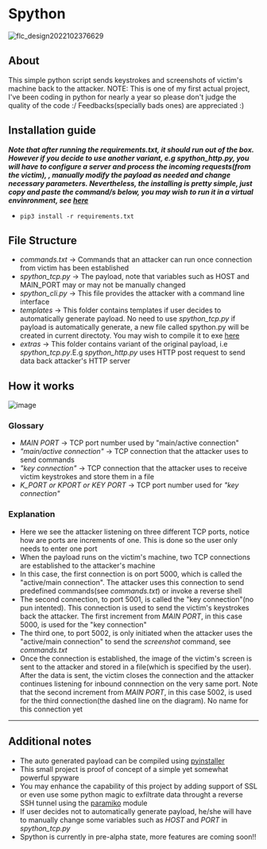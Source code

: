 # Spython

![flc_design2022102376629](https://user-images.githubusercontent.com/91953982/197397830-3cdd5836-bb62-43c7-bfbf-74977a856a74.png)

## About

This simple python script sends keystrokes and screenshots of victim's machine back to the attacker.
NOTE: This is one of my first actual project, I've been coding in python for nearly a year so please don't judge the quality of the code :/
Feedbacks(specially bads ones) are appreciated :)

## Installation guide

***Note that after running the *requirements.txt*, it should run out of the box. However if you decide to use another variant, e.g spython_http.py, you will have to configure a server and process the incoming requests(from the victim), , manually modify the payload as needed and change necessary parameters. Nevertheless, the installing is pretty simple, just copy and paste the command/s below, you may wish to run it in a virtual envinronment, see [here](https://docs.python.org/3/library/venv.html)***
    
-    `pip3 install -r requirements.txt`

## File Structure

- _commands.txt_ -> Commands that an attacker can run once connection from victim has been established
- _spython_tcp.py_ -> The payload, note that variables such as HOST and MAIN_PORT may or may not be manually changed
- _spython_cli.py_ -> This file provides the attacker with a command line interface
- _templates_ -> This folder contains templates if user decides to automatically generate payload. No need to use _spython_tcp.py_ if payload is automatically generate, a new file called spython.py will be created in current directoty. You may wish to compile it to exe [here](https://pyinstaller.org/)
- _extras_ -> This folder contains variant of the original payload, i.e _spython_tcp.py_.E.g _spython_http.py_ uses HTTP post request to send data back attacker's HTTP server

## How it works

![image](https://user-images.githubusercontent.com/91953982/197544894-84fdfb20-2e73-4f5b-b4ca-a24dd663afdf.png)

### Glossary

- _MAIN PORT_ -> TCP port number used by "main/active connection"
- _"main/active connection"_ -> TCP connection that the attacker uses to send commands
- _"key connection"_ -> TCP connection that the attacker uses to receive victim keystrokes and store them in a file
- _K_PORT or KPORT or KEY PORT_ -> TCP port number used for _"key connection"_

### Explanation

- Here we see the attacker listening on three different TCP ports, notice how are ports are increments of one. This is done so the user only needs to enter one port
- When the payload runs on the victim's machine, two TCP connections are established to the attacker's machine
- In this case, the first connection is on port 5000, which is called the "active/main connection". The attacker uses this connection to send predefined commands(see _commands.txt_) or invoke a reverse shell
- The second connection, to port 5001, is called the "key connection"(no pun intented). This connection is used to send the victim's keystrokes back the attacker. The first increment from _MAIN PORT_, in this case 5000, is used for the "key connection"
- The third one, to port 5002, is only initiated when the attacker uses the "active/main connection" to send the _screenshot_ command, see _commands.txt_
- Once the connection is established, the image of the victim's screen is sent to the attacker and stored in a file(which is specified by the user). After the data is sent, the victim closes the connection and the attacker continues listening for inbound connnection on the very same port. Note that the second increment from _MAIN PORT_, in this case 5002, is used for the third connection(the dashed line on the diagram). No name for this connection yet

---

## Additional notes

- The auto generated payload can be compiled using [pyinstaller](https://pyinstaller.org/)
- This small project is proof of concept of a simple yet somewhat powerful spyware
- You may enhance the capability of this project by adding support of SSL or even use some python magic to exfiltrate data throught a reverse SSH tunnel using the [paramiko](https://www.paramiko.org/) module
- If user decides not to automatically generate payload, he/she will have to manually change some variables such as _HOST_ and _PORT_ in _spython_tcp.py_
- Spython is currently in pre-alpha state, more features are coming soon!!

